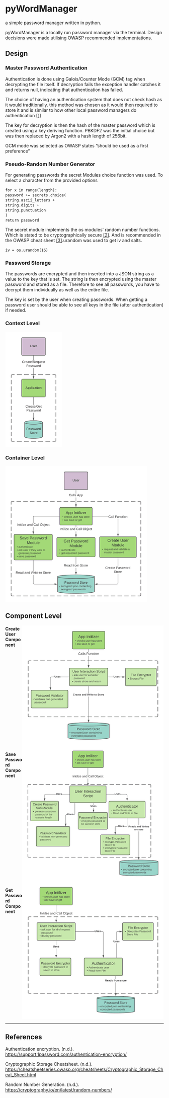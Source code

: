 # pyWordManager
a simple password manager written in python.

pyWordManager is a locally run password manager via the terminal. Design decisions were made utilising [OWASP](https://owasp.org/) recommended implementations.

## Design

### Master Password Authentication
Authentication is done using Galois/Counter Mode (GCM) tag when decrypting the file itself.
If decryption fails the exception handler catches it and returns null, indicating that
authentication has failed.

The choice of having an authentication system that does not check hash as it would
traditionally. this method was chosen as it would then required to store it and is similar to
how other local password managers do authentication [[1]](https://support.1password.com/authentication-encryption/)

The key for decryption is then the hash of the master password which is created using a key
deriving function. PBKDF2 was the initial choice but was then replaced by Argon2 with a
hash length of 256bit.

GCM mode was selected as OWASP states ”should be used as a first preference”

### Pseudo-Random Number Generator
For generating passwords the secret Modules choice function was used. To select a
character from the provided options
```
for x in range(length):
password += secrets.choice(
string.ascii_letters +
string.digits +
string.punctuation
)
return password
```
The secret module implements the os modules’ random number functions. Which is stated to
be cryptographically secure [[2]](https://cryptography.io/en/latest/random-numbers/). And is recommended in the
OWASP cheat sheet [[3]](https://cheatsheetseries.owasp.org/cheatsheets/Cryptographic_Storage_Cheat_Sheet.html).urandom was used to get iv and salts.
```
iv = os.urandom(16)
```

### Password Storage
The passwords are encrypted and then inserted into a JSON string as a value to the key that
is set. The string is then encrypted using the master password and stored as a file.
Therefore to see all passwords, you have to decrypt them individually as well as the entire
file.

The key is set by the user when creating passwords. When getting a password user should
be able to see all keys in the file (after authentication) if needed.


### Context Level

<img align="left" class="context level design" src="./readme.assets/f.png" style="width:180px">

<br clear="left"/>


### Container Level
<img src="./readme.assets/sdfa.png" alt="container level design" style="width:450px"/>

## Component Level
<img align="right" src="./readme.assets/sadsaf.png" alt="component level: create user" style="width:450px"/>

#### Create User Component

<br clear="right"/>

<img align="right" src="./readme.assets/savepasswordcontainer.png" alt="component level: save password" style="width:450px"/>

#### Save Password Component

<br clear="right"/>

<img align="right" src="./readme.assets/unnamed.png" alt="component level: get password" style="width:450px"/>

#### Get Password Component
<br clear="right"/>

---
## References

Authentication encryption. (n.d.).
https://support.1password.com/authentication-encryption/

Cryptographic Storage Cheatsheet. (n.d.).
https://cheatsheetseries.owasp.org/cheatsheets/Cryptographic_Storage_Cheat_Sheet.html

Random Number Generation. (n.d.).
https://cryptography.io/en/latest/random-numbers/

